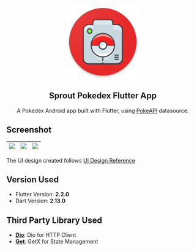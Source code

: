 
<p  align="center">
<img src="https://raw.githubusercontent.com/irfanfarras10/sprout-pokedex/main/android/app/src/main/res/mipmap-xxxhdpi/ic_launcher.png">
</p>

## <center>Sprout Pokedex Flutter App</center>

<center>A Pokedex Android app built with Flutter, using  <span><a href="https://pokeapi.co">PokeAPI</a></span> datasource.</center>

## Screenshot
| <img src="https://i.postimg.cc/RC7V9XjC/Whats-App-Image-2023-01-19-at-16-58-00.jpg">|  <img src="https://i.postimg.cc/xjzzYM2j/Whats-App-Image-2023-01-19-at-16-58-01.jpg">| <img src="https://i.postimg.cc/xjzzYM2j/Whats-App-Image-2023-01-19-at-16-58-01.jpg"> |
|--|--|--|

The UI design created follows [UI Design Reference](https://www.uplabs.com/posts/pokedex-app)


## Version Used

 - Flutter Version: <b>2.2.0</b>
 - Dart Version: <b>2.13.0</b>

## Third Party Library Used

 - <b><a href="https://pub.dev/packages/dio">Dio</a></b>: Dio for HTTP Client
 - <b><a href="https://pub.dev/packages/get">Get</a></b>: GetX for State Management
